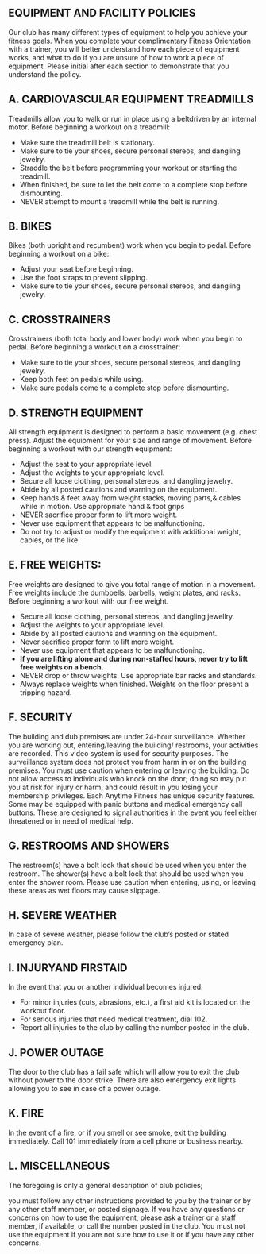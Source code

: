 ## EQUIPMENT AND FACILITY POLICIES

Our club has many different types of equipment to help you achieve your fitness goals. When you complete your complimentary Fitness Orientation with a trainer, you will better understand how each piece of equipment works, and what to do if you are unsure of how to work a piece of equipment. Please initial after each section to demonstrate that you understand the policy.

## A. CARDIOVASCULAR EQUIPMENT TREADMILLS

Treadmills allow you to walk or run in place using a beltdriven by an internal motor. Before beginning a workout on a treadmill:

- Make sure the treadmill belt is stationary.
- Make sure to tie your shoes, secure personal stereos, and dangling jewelry.
- Straddle the belt before programming your workout or starting the treadmill.
- When finished, be sure to let the belt come to a complete stop before dismounting.
- NEVER attempt to mount a treadmill while the belt is running.

## B. BIKES

Bikes (both upright and recumbent) work when you begin to pedal. Before beginning a workout on a bike:

- Adjust your seat before beginning.
- Use the foot straps to prevent slipping.
- Make sure to tie your shoes, secure personal stereos, and dangling jewelry.

## C. CROSSTRAINERS

Crosstrainers (both total body and lower body) work when you begin to pedal. Before beginning a workout on a crosstrainer:

- Make sure to tie your shoes, secure personal stereos, and dangling jewelry.
- Keep both feet on pedals while using.
- Make sure pedals come to a complete stop before dismounting.

## D. STRENGTH EQUIPMENT

All strength equipment is designed to perform a basic movement (e.g. chest press). Adjust the equipment for your size and range of movement. Before beginning a workout with our strength equipment:

- Adjust the seat to your appropriate level.
- Adjust the weights to your appropriate level.
- Secure all loose clothing, personal stereos, and dangling jewelry.
- Abide by all posted cautions and warning on the equipment.
- Keep hands & feet away from weight stacks, moving parts,& cables while in motion. Use appropriate hand & foot grips
- NEVER sacrifice proper form to lift more weight.
- Never use equipment that appears to be malfunctioning.
- Do not try to adjust or modify the equipment with additional weight, cables, or the like

## E. FREE WEIGHTS:

Free weights are designed to give you total range of motion in a movement. Free weights include the dumbbells, barbells, weight plates, and racks. Before beginning a workout with our free weight.

- Secure all loose clothing, personal stereos, and dangling jewellry.
- Adjust the weights to your appropriate level.
- Abide by all posted cautions and warning on the equipment.
- Never sacrifice proper form to lift more weight.
- Never use equipment that appears to be malfunctioning.
- **If you are lifting alone and during non-staffed hours, never try to lift free weights on a bench.**
- NEVER drop or throw weights. Use appropriate bar racks and standards.
- Always replace weights when finished. Weights on the floor present a tripping hazard.

## F. SECURITY

The building and dub premises are under 24-hour surveillance. Whether you are working out, entering/leaving the building/ restrooms, your activities are recorded. This video system is used for security purposes. The surveillance system does not protect you from harm in or on the building premises. You must use caution when entering or leaving the building. Do not allow access to individuals who knock on the door; doing so may put you at risk for injury or harm, and could result in you losing your membership privileges. Each Anytime Fitness has unique security features. Some may be equipped with panic buttons and medical emergency call buttons. These are designed to signal authorities in the event you feel either threatened or in need of medical help.

## G. RESTROOMS AND SHOWERS

The restroom(s) have a bolt lock that should be used when you enter the restroom. The shower(s) have a bolt lock that should be used when you enter the shower room. Please use caution when entering, using, or leaving these areas as wet floors may cause slippage.

## H. SEVERE WEATHER

In case of severe weather, please follow the club’s posted or stated emergency plan.

## I. INJURYAND FIRSTAID

In the event that you or another individual becomes injured:

- For minor injuries (cuts, abrasions, etc.), a first aid kit is located on the workout floor.
- For serious injuries that need medical treatment, dial 102.
- Report all injuries to the club by calling the number posted in the club.

## J. POWER OUTAGE

The door to the club has a fail safe which will allow you to exit the club without power to the door strike. There are also emergency exit lights allowing you to see in case of a power outage.

## K. FIRE

In the event of a fire, or if you smell or see smoke, exit the building immediately. Call 101 immediately from a cell phone or business nearby.

## L. MISCELLANEOUS

The foregoing is only a general description of club policies;

you must follow any other instructions provided to you by the trainer or by any other staff member, or posted signage. If you have any questions or concerns on how to use the equipment, please ask a trainer or a staff member, if available, or call the number posted in the club. You must not use the equipment if you are not sure how to use it or if you have any other concerns.